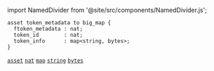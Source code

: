import NamedDivider from '@site/src/components/NamedDivider.js';

<NamedDivider title="Code" width="1.5"/>

```archetype
asset token_metadata to big_map {
  ftoken_metadata : nat;
  token_id        : nat;
  token_info      : map<string, bytes>;
}
```

[`asset`](/docs/asset) [`nat`](/docs/reference/types#nat) [`map`](/docs/reference/types#map<K,%20V>) [`string`](/docs/reference/types#string) [`bytes`](/docs/reference/types#bytes)